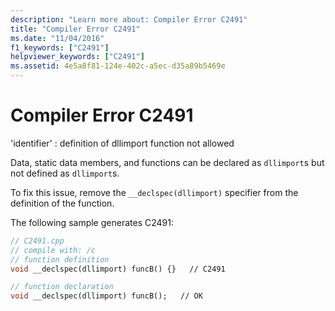 ```yaml
---
description: "Learn more about: Compiler Error C2491"
title: "Compiler Error C2491"
ms.date: "11/04/2016"
f1_keywords: ["C2491"]
helpviewer_keywords: ["C2491"]
ms.assetid: 4e5a8f81-124e-402c-a5ec-d35a89b5469e
---
```

# Compiler Error C2491

'identifier' : definition of dllimport function not allowed

Data, static data members, and functions can be declared as `dllimport`s but not defined as `dllimport`s.

To fix this issue, remove the `__declspec(dllimport)` specifier from the definition of the function.

The following sample generates C2491:

```cpp
// C2491.cpp
// compile with: /c
// function definition
void __declspec(dllimport) funcB() {}   // C2491

// function declaration
void __declspec(dllimport) funcB();   // OK
```

